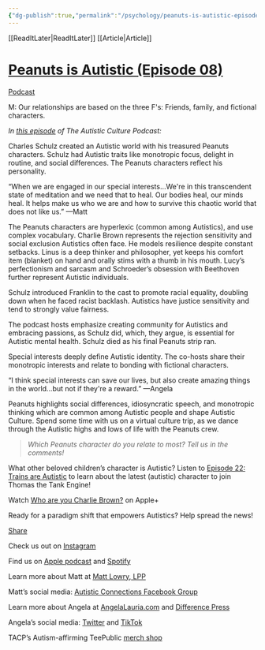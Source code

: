 ```yaml
---
{"dg-publish":true,"permalink":"/psychology/peanuts-is-autistic-episode-08/"}
---
```


[[ReadItLater\|ReadItLater]] [[Article\|Article]]


# [Peanuts is Autistic (Episode 08)](https://www.autisticculturepodcast.com/p/episode-8-peanuts-is-autistic)


[Podcast](https://substackcdn.com/image/fetch/f_auto,q_auto:good,fl_progressive:steep/https%3A%2F%2Fsubstack-post-media.s3.amazonaws.com%2Fpublic%2Fimages%2F75f707c0-1427-409f-add3-91a4854f1148.heic)

M: Our relationships are based on the three F's: Friends, family, and fictional characters.

*In [this episode](https://autisticculture.substack.com/p/episode-8-peanuts-is-autistic#details) of The Autistic Culture Podcast:*

Charles Schulz created an Autistic world with his treasured Peanuts characters. Schulz had Autistic traits like monotropic focus, delight in routine, and social differences. The Peanuts characters reflect his personality.

“When we are engaged in our special interests…We're in this transcendent state of meditation and we need that to heal. Our bodies heal, our minds heal. It helps make us who we are and how to survive this chaotic world that does not like us.” —Matt

The Peanuts characters are hyperlexic (common among Autistics), and use complex vocabulary. Charlie Brown represents the rejection sensitivity and social exclusion Autistics often face. He models resilience despite constant setbacks. Linus is a deep thinker and philosopher, yet keeps his comfort item (blanket) on hand and orally stims with a thumb in his mouth. Lucy’s perfectionism and sarcasm and Schroeder’s obsession with Beethoven further represent Autistic individuals.

Schulz introduced Franklin to the cast to promote racial equality, doubling down when he faced racist backlash. Autistics have justice sensitivity and tend to strongly value fairness.

The podcast hosts emphasize creating community for Autistics and embracing passions, as Schulz did, which, they argue, is essential for Autistic mental health. Schulz died as his final Peanuts strip ran.

Special interests deeply define Autistic identity. The co-hosts share their monotropic interests and relate to bonding with fictional characters.

“I think special interests can save our lives, but also create amazing things in the world…but not if they're a reward.” —Angela

Peanuts highlights social differences, idiosyncratic speech, and monotropic thinking which are common among Autistic people and shape Autistic Culture. Spend some time with us on a virtual culture trip, as we dance through the Autistic highs and lows of life with the Peanuts crew.

> *Which Peanuts character do you relate to most? Tell us in the comments!*

What other beloved children’s character is Autistic? Listen to [Episode 22: Trains are Autistic](https://autisticculture.substack.com/p/episode-22-trains-are-autistic#details) to learn about the latest (autistic) character to join Thomas the Tank Engine!

Watch [Who are you Charlie Brown?](https://www.apple.com/tv-pr/originals/who-are-you-charlie-brown/) on Apple+

Ready for a paradigm shift that empowers Autistics? Help spread the news!

[Share](https://www.autisticculturepodcast.com/p/episode-8-peanuts-is-autistic?utm_source=substack&utm_medium=email&utm_content=share&action=share)

Check us out on [Instagram](https://www.instagram.com/autisticculturepodcast/?next=%2F)

Find us on [Apple podcast](https://podcasts.apple.com/us/podcast/the-autistic-culture-podcast/id1653171456) and [Spotify](https://open.spotify.com/show/6wyddJdKhPr0b74563fsFl?si=44b458376d0947b7)

Learn more about Matt at [Matt Lowry, LPP](https://www.mattlowrylpp.com/)

Matt’s social media: [Autistic Connections Facebook Group](https://www.facebook.com/groups/619732285448185)

Learn more about Angela at [AngelaLauria.com](http://www.angelalauria.com/) and [Difference Press](https://www.differencepress.com/)

Angela’s social media: [Twitter](https://twitter.com/alauria?s=20&t=YwIVZQojo7YDD4S8YuBqUQ) and [TikTok](https://www.tiktok.com/@linguisticautistic?_t=8X5WKxZ5kWE&_r=1)

TACP’s Autism-affirming TeePublic [merch shop](https://www.teepublic.com/stores/the-autistic-culture-podcast?ref_id=32993)

